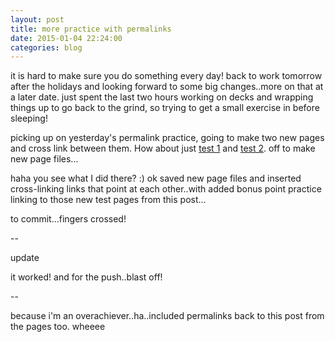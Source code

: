 ```yaml
---
layout: post
title: more practice with permalinks
date: 2015-01-04 22:24:00
categories: blog
---
```

it is hard to make sure you do something every day! back to work tomorrow after the holidays and looking forward to some big changes..more on that at a later date. just spent the last two hours working on decks and wrapping things up to go back to the grind, so trying to get a small exercise in before sleeping!

picking up on yesterday's permalink practice, going to make two new pages and cross link between them. How about just [test 1]({{site.baseurl}}/test1) and [test 2]({{site.baseurl}}/test2). off to make new page files...

haha you see what I did there? :) ok saved new page files and inserted cross-linking links that point at each other..with added bonus point practice linking to those new test pages from this post...

to commit...fingers crossed!

--

update

it worked! and for the push..blast off! 

--

because i'm an overachiever..ha..included permalinks back to this post from the pages too. wheeee
